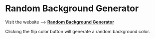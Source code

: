 # Random Background Generator

Visit the website --> [**Random Background Generator**](https://thisiskshitu.github.io/random-background-generator)

Clicking the flip color button will generate a random background color.